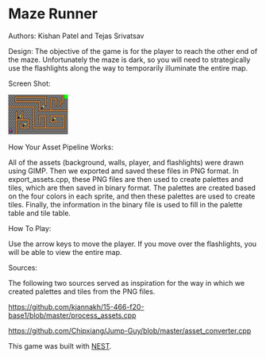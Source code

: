 # Maze Runner

Authors: Kishan Patel and Tejas Srivatsav

Design: The objective of the game is for the player to reach the other end of the maze. Unfortunately the maze is dark, so you will need to strategically use the flashlights along the way to temporarily illuminate the entire map.

Screen Shot:

![Screen Shot](screenshot.png)

How Your Asset Pipeline Works:

All of the assets (background, walls, player, and flashlights) were drawn using GIMP. Then we exported and saved these files in PNG format. In export_assets.cpp, these PNG files are then used to create palettes and tiles, which are then saved in binary format. The palettes are created based on the four colors in each sprite, and then these palettes are used to create tiles. Finally, the information in the binary file is used to fill in the palette table and tile table.

How To Play:

Use the arrow keys to move the player. If you move over the flashlights, you will be able to view the entire map.

Sources:

The following two sources served as inspiration for the way in which we created palettes and tiles from the PNG files.

https://github.com/kjannakh/15-466-f20-base1/blob/master/process_assets.cpp

https://github.com/Chipxiang/Jump-Guy/blob/master/asset_converter.cpp

This game was built with [NEST](NEST.md).

